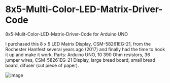 # 8x5-Multi-Color-LED-Matrix-Driver-Code
8x5-Mulit-Color-LED-Matrix-Driver-Code for Arduino UNO

I purchased this 8 x 5 LED Matrix Display, CSM-58261EG-21, from the Rochester Hamfest several years ago (2017) and finally had the time to hook it up and make it work.
Parts: Arduino UNO, 10 390 Ohm resistors, 36 jumper wires, CSM-58261EG-21 Display, large bread board, small bread board, difuser (cut piece of paper).

![image](https://user-images.githubusercontent.com/6855662/148178383-02bbf0e9-bb36-4192-aa8f-75309694f5ff.png)
